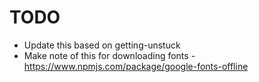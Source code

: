 # TODO

- Update this based on getting-unstuck
- Make note of this for downloading fonts - https://www.npmjs.com/package/google-fonts-offline

